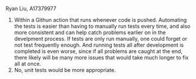 Ryan Liu, A17379977

1) Within a Githun action that runs whenever code is pushed. Automating the tests is easier than having to manually run tests every time, and also more consistent and can help catch problems earlier on in the develpment process. If tests are only run manually, one could forget or not test frequently enough. And running tests all after development is completed is even worse, since if all problems are caught at the end, there likely will be many more issues that would take much longer to fix all at once.
2) No, unit tests would be more appropriate.



